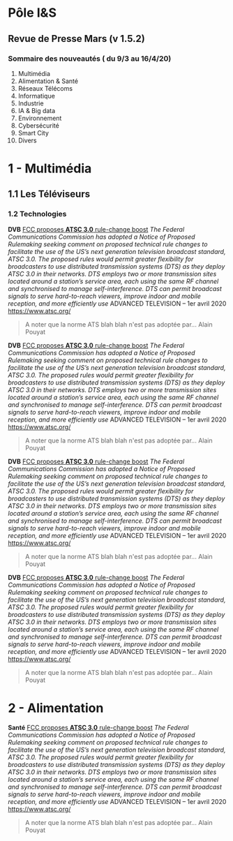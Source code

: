# Pôle I&S
## Revue de Presse Mars (v 1.5.2)
### Sommaire des nouveautés ( du 9/3 au 16/4/20)

01. Multimédia
02. Alimentation & Santé
03. Réseaux Télécoms
04. Informatique
05. Industrie
06. IA & Big data
07. Environnement
08. Cybersécurité
09. Smart City
10. Divers


# 1 - Multimédia
## 1.1 Les Téléviseurs
### 1.2 Technologies
**DVB**
[FCC proposes **ATSC 3.0** rule-change boost](/rp1/ATS3%20Rules.docx)
*The Federal Communications Commission has adopted a Notice of Proposed Rulemaking seeking comment on proposed technical rule changes to facilitate the use of the US’s next generation television broadcast standard, ATSC 3.0. The proposed rules would permit greater flexibility for broadcasters to use distributed transmission systems (DTS) as they deploy ATSC 3.0 in their networks. DTS employs two or more transmission sites located around a station’s service area, each using the same RF channel and synchronised to manage self-interference. DTS can permit broadcast signals to serve hard-to-reach viewers, improve indoor and mobile reception, and more efficiently use*
ADVANCED TELEVISION – 1er avril 2020
https://www.atsc.org/

> A noter que la norme ATS blah blah n'est pas adoptée par...
> Alain Pouyat


**DVB**
[FCC proposes **ATSC 3.0** rule-change boost](/rp1/ATS3%20Rules.docx)
*The Federal Communications Commission has adopted a Notice of Proposed Rulemaking seeking comment on proposed technical rule changes to facilitate the use of the US’s next generation television broadcast standard, ATSC 3.0. The proposed rules would permit greater flexibility for broadcasters to use distributed transmission systems (DTS) as they deploy ATSC 3.0 in their networks. DTS employs two or more transmission sites located around a station’s service area, each using the same RF channel and synchronised to manage self-interference. DTS can permit broadcast signals to serve hard-to-reach viewers, improve indoor and mobile reception, and more efficiently use*
ADVANCED TELEVISION – 1er avril 2020
https://www.atsc.org/

> A noter que la norme ATS blah blah n'est pas adoptée par...
> Alain Pouyat


**DVB**
[FCC proposes **ATSC 3.0** rule-change boost](/rp1/ATS3%20Rules.docx)
*The Federal Communications Commission has adopted a Notice of Proposed Rulemaking seeking comment on proposed technical rule changes to facilitate the use of the US’s next generation television broadcast standard, ATSC 3.0. The proposed rules would permit greater flexibility for broadcasters to use distributed transmission systems (DTS) as they deploy ATSC 3.0 in their networks. DTS employs two or more transmission sites located around a station’s service area, each using the same RF channel and synchronised to manage self-interference. DTS can permit broadcast signals to serve hard-to-reach viewers, improve indoor and mobile reception, and more efficiently use*
ADVANCED TELEVISION – 1er avril 2020
https://www.atsc.org/

> A noter que la norme ATS blah blah n'est pas adoptée par...
> Alain Pouyat

**DVB**
[FCC proposes **ATSC 3.0** rule-change boost](/rp1/ATS3%20Rules.docx)
*The Federal Communications Commission has adopted a Notice of Proposed Rulemaking seeking comment on proposed technical rule changes to facilitate the use of the US’s next generation television broadcast standard, ATSC 3.0. The proposed rules would permit greater flexibility for broadcasters to use distributed transmission systems (DTS) as they deploy ATSC 3.0 in their networks. DTS employs two or more transmission sites located around a station’s service area, each using the same RF channel and synchronised to manage self-interference. DTS can permit broadcast signals to serve hard-to-reach viewers, improve indoor and mobile reception, and more efficiently use*
ADVANCED TELEVISION – 1er avril 2020
https://www.atsc.org/

> A noter que la norme ATS blah blah n'est pas adoptée par...
> Alain Pouyat


# 2 - Alimentation
**Santé**
[FCC proposes **ATSC 3.0** rule-change boost](/rp1/ATS3%20Rules.docx)
*The Federal Communications Commission has adopted a Notice of Proposed Rulemaking seeking comment on proposed technical rule changes to facilitate the use of the US’s next generation television broadcast standard, ATSC 3.0. The proposed rules would permit greater flexibility for broadcasters to use distributed transmission systems (DTS) as they deploy ATSC 3.0 in their networks. DTS employs two or more transmission sites located around a station’s service area, each using the same RF channel and synchronised to manage self-interference. DTS can permit broadcast signals to serve hard-to-reach viewers, improve indoor and mobile reception, and more efficiently use*
ADVANCED TELEVISION – 1er avril 2020
https://www.atsc.org/

> A noter que la norme ATS blah blah n'est pas adoptée par...
> Alain Pouyat

